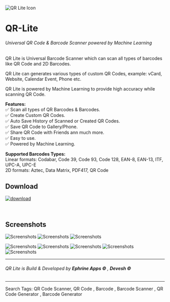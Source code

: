 ![QR Lite Icon](https://deveshrx.github.io/QR-Lite/img/Google%20Play%20ScreenshotsFeatured%20Graphics.jpg)


# QR-Lite
###### Universal QR Code &amp; Barcode Scanner powered by Machine Learning

QR Lite is Universal Barcode Scanner which can scan all types of barcodes like QR Code and 2D Barcodes. 

QR Lite can generates various types of custom QR Codes, example: vCard, Website, Calendar Event, Phone etc.

QR Lite is powered by Machine Learning to provide high accuracy while scanning QR Code.

<b>Features:</b><br>
✅ Scan all types of QR Barcodes & Barcodes.<br>
✅ Create Custom QR Codes.<br>
✅ Auto Save History of Scanned or Created QR Codes.<br>
✅ Save QR Code to Gallery/Phone.<br>
✅ Share QR Code with Friends ann much more.<br>
✅ Easy to use.<br>
✅ Powered by Machine Learning.<br>

<b>Supported Barcodes Types:</b><br>
Linear formats: Codabar, Code 39, Code 93, Code 128, EAN-8, EAN-13, ITF, UPC-A, UPC-E<br>
2D formats: Aztec, Data Matrix, PDF417, QR Code

## Download

[![download](https://deveshrx.github.io/QR-Lite/img/google-play-badge.png)](https://play.google.com/store/apps/details?id=devesh.ephrine.qr.code)

<br>


## Screenshots
![Screenshots](https://deveshrx.github.io/QR-Lite/img/Google%20Play%20ScreenshotsSS3.jpg)
![Screenshots](https://deveshrx.github.io/QR-Lite/img/Google%20Play%20ScreenshotsSS2.jpg)
![Screenshots](https://deveshrx.github.io/QR-Lite/img/Google%20Play%20ScreenshotsSS4.jpg)

![Screenshots](https://deveshrx.github.io/QR-Lite/img/device-screenshotsSS3.png)
![Screenshots](https://deveshrx.github.io/QR-Lite/img/device-screenshotsSS4.png)
![Screenshots](https://deveshrx.github.io/QR-Lite/img/device-screenshotsSS7.png)
![Screenshots](https://deveshrx.github.io/QR-Lite/img/device-screenshotsSS5.png)
![Screenshots](https://deveshrx.github.io/QR-Lite/img/device-screenshotsSS6.png)

---

###### QR Lite is Build & Developed by <b> Ephrine Apps &copy; </b> , <b>Devesh &copy;</b>

---
Search Tags: QR Code Scanner, QR Code , Barcode , Barcode Scanner , QR Code Generator , Barcode Generator